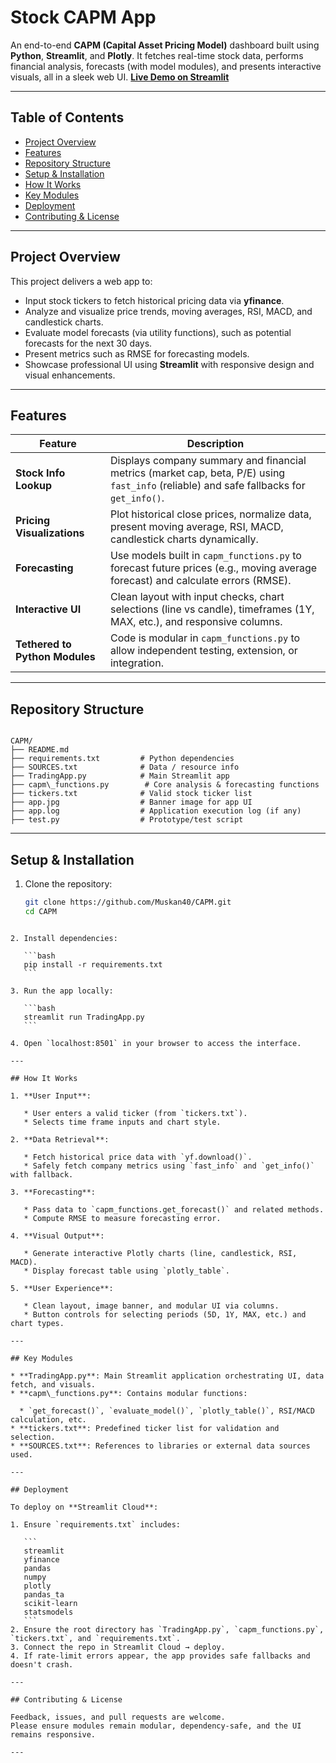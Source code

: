 
# Stock CAPM App

An end-to-end **CAPM (Capital Asset Pricing Model)** dashboard built using **Python**, **Streamlit**, and **Plotly**. It fetches real-time stock data, performs financial analysis, forecasts (with model modules), and presents interactive visuals, all in a sleek web UI.
 **[Live Demo on Streamlit](https://nzt9yj49or9mzlstqto5bg.streamlit.app/)**  

---

##  Table of Contents
- [Project Overview](#project-overview)
- [Features](#features)
- [Repository Structure](#repository-structure)
- [Setup & Installation](#setup--installation)
- [How It Works](#how-it-works)
- [Key Modules](#key-modules)
- [Deployment](#deployment)
- [Contributing & License](#contributing--license)

---

##  Project Overview

This project delivers a web app to:

- Input stock tickers to fetch historical pricing data via **yfinance**.
- Analyze and visualize price trends, moving averages, RSI, MACD, and candlestick charts.
- Evaluate model forecasts (via utility functions), such as potential forecasts for the next 30 days.
- Present metrics such as RMSE for forecasting models.
- Showcase professional UI using **Streamlit** with responsive design and visual enhancements.

---

##  Features

| Feature | Description |
|--------|-------------|
| **Stock Info Lookup** | Displays company summary and financial metrics (market cap, beta, P/E) using `fast_info` (reliable) and safe fallbacks for `get_info()`. |
| **Pricing Visualizations** | Plot historical close prices, normalize data, present moving average, RSI, MACD, candlestick charts dynamically. |
| **Forecasting** | Use models built in `capm_functions.py` to forecast future prices (e.g., moving average forecast) and calculate errors (RMSE). |
| **Interactive UI** | Clean layout with input checks, chart selections (line vs candle), timeframes (1Y, MAX, etc.), and responsive columns. |
| **Tethered to Python Modules** | Code is modular in `capm_functions.py` to allow independent testing, extension, or integration. |

---

##  Repository Structure

```

CAPM/
├── README.md
├── requirements.txt         # Python dependencies
├── SOURCES.txt              # Data / resource info
├── TradingApp.py            # Main Streamlit app
├── capm\_functions.py        # Core analysis & forecasting functions
├── tickers.txt              # Valid stock ticker list
├── app.jpg                  # Banner image for app UI
├── app.log                  # Application execution log (if any)
├── test.py                  # Prototype/test script

````

---

##  Setup & Installation

1. Clone the repository:
   ```bash
   git clone https://github.com/Muskan40/CAPM.git
   cd CAPM
````

2. Install dependencies:

   ```bash
   pip install -r requirements.txt
   ```

3. Run the app locally:

   ```bash
   streamlit run TradingApp.py
   ```

4. Open `localhost:8501` in your browser to access the interface.

---

## How It Works

1. **User Input**:

   * User enters a valid ticker (from `tickers.txt`).
   * Selects time frame inputs and chart style.

2. **Data Retrieval**:

   * Fetch historical price data with `yf.download()`.
   * Safely fetch company metrics using `fast_info` and `get_info()` with fallback.

3. **Forecasting**:

   * Pass data to `capm_functions.get_forecast()` and related methods.
   * Compute RMSE to measure forecasting error.

4. **Visual Output**:

   * Generate interactive Plotly charts (line, candlestick, RSI, MACD).
   * Display forecast table using `plotly_table`.

5. **User Experience**:

   * Clean layout, image banner, and modular UI via columns.
   * Button controls for selecting periods (5D, 1Y, MAX, etc.) and chart types.

---

## Key Modules

* **TradingApp.py**: Main Streamlit application orchestrating UI, data fetch, and visuals.
* **capm\_functions.py**: Contains modular functions:

  * `get_forecast()`, `evaluate_model()`, `plotly_table()`, RSI/MACD calculation, etc.
* **tickers.txt**: Predefined ticker list for validation and selection.
* **SOURCES.txt**: References to libraries or external data sources used.

---

## Deployment

To deploy on **Streamlit Cloud**:

1. Ensure `requirements.txt` includes:

   ```
   streamlit
   yfinance
   pandas
   numpy
   plotly
   pandas_ta
   scikit-learn
   statsmodels
   ```
2. Ensure the root directory has `TradingApp.py`, `capm_functions.py`, `tickers.txt`, and `requirements.txt`.
3. Connect the repo in Streamlit Cloud → deploy.
4. If rate-limit errors appear, the app provides safe fallbacks and doesn't crash.

---

## Contributing & License

Feedback, issues, and pull requests are welcome.
Please ensure modules remain modular, dependency-safe, and the UI remains responsive.

---


